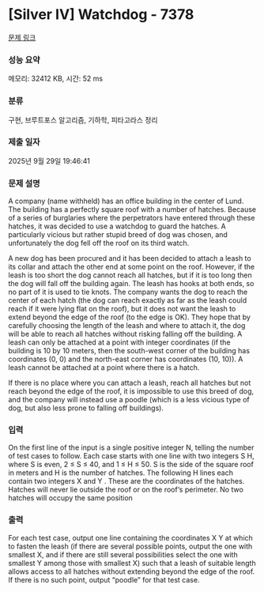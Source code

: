 # [Silver IV] Watchdog - 7378 

[문제 링크](https://www.acmicpc.net/problem/7378) 

### 성능 요약

메모리: 32412 KB, 시간: 52 ms

### 분류

구현, 브루트포스 알고리즘, 기하학, 피타고라스 정리

### 제출 일자

2025년 9월 29일 19:46:41

### 문제 설명

<p>A company (name withheld) has an office building in the center of Lund. The building has a perfectly square roof with a number of hatches. Because of a series of burglaries where the perpetrators have entered through these hatches, it was decided to use a watchdog to guard the hatches. A particularly vicious but rather stupid breed of dog was chosen, and unfortunately the dog fell off the roof on its third watch.</p>

<p>A new dog has been procured and it has been decided to attach a leash to its collar and attach the other end at some point on the roof. However, if the leash is too short the dog cannot reach all hatches, but if it is too long then the dog will fall off the building again. The leash has hooks at both ends, so no part of it is used to tie knots. The company wants the dog to reach the center of each hatch (the dog can reach exactly as far as the leash could reach if it were lying flat on the roof), but it does not want the leash to extend beyond the edge of the roof (to the edge is OK). They hope that by carefully choosing the length of the leash and where to attach it, the dog will be able to reach all hatches without risking falling off the building. A leash can only be attached at a point with integer coordinates (if the building is 10 by 10 meters, then the south-west corner of the building has coordinates (0, 0) and the north-east corner has coordinates (10, 10)). A leash cannot be attached at a point where there is a hatch.</p>

<p>If there is no place where you can attach a leash, reach all hatches but not reach beyond the edge of the roof, it is impossible to use this breed of dog, and the company will instead use a poodle (which is a less vicious type of dog, but also less prone to falling off buildings).</p>

### 입력 

 <p>On the first line of the input is a single positive integer N, telling the number of test cases to follow. Each case starts with one line with two integers S H, where S is even, 2 ≤ S ≤ 40, and 1 ≤ H ≤ 50. S is the side of the square roof in meters and H is the number of hatches. The following H lines each contain two integers X and Y . These are the coordinates of the hatches. Hatches will never lie outside the roof or on the roof‘s perimeter. No two hatches will occupy the same position</p>

### 출력 

 <p>For each test case, output one line containing the coordinates X Y at which to fasten the leash (if there are several possible points, output the one with smallest X, and if there are still several possibilities select the one with smallest Y among those with smallest X) such that a leash of suitable length allows access to all hatches without extending beyond the edge of the roof. If there is no such point, output “poodle” for that test case.</p>

